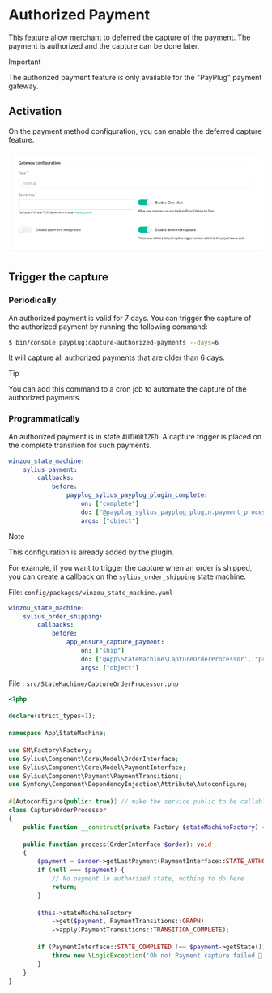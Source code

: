 # Authorized Payment

This feature allow merchant to deferred the capture of the payment. 
The payment is authorized and the capture can be done later.

> [!IMPORTANT]
> The authorized payment feature is only available for the "PayPlug" payment gateway.

## Activation

On the payment method configuration, you can enable the deferred capture feature.

![admin_deferred_capture_feature.png](images/admin_deferred_capture_feature.png)

## Trigger the capture

### Periodically

An authorized payment is valid for 7 days.
You can trigger the capture of the authorized payment by running the following command:

```bash
$ bin/console payplug:capture-authorized-payments --days=6
```

It will capture all authorized payments that are older than 6 days.

> [!TIP]
> You can add this command to a cron job to automate the capture of the authorized payments.

### Programmatically

An authorized payment is in state `AUTHORIZED`. 
A capture trigger is placed on the complete transition for such payments.

```yaml
winzou_state_machine:
    sylius_payment:
        callbacks:
            before:
                payplug_sylius_payplug_plugin_complete:
                    on: ["complete"]
                    do: ["@payplug_sylius_payplug_plugin.payment_processing.capture", "process"]
                    args: ["object"]
```
> [!NOTE]
> This configuration is already added by the plugin.

For example, if you want to trigger the capture when an order is shipped, you can create a callback on the `sylius_order_shipping` state machine.

File: `config/packages/winzou_state_machine.yaml`

```yaml 
winzou_state_machine:
    sylius_order_shipping:
        callbacks:
            before:
                app_ensure_capture_payment:
                    on: ["ship"]
                    do: ['@App\StateMachine\CaptureOrderProcessor', "process"]
                    args: ["object"]
```

File : `src/StateMachine/CaptureOrderProcessor.php`

```php
<?php

declare(strict_types=1);

namespace App\StateMachine;

use SM\Factory\Factory;
use Sylius\Component\Core\Model\OrderInterface;
use Sylius\Component\Core\Model\PaymentInterface;
use Sylius\Component\Payment\PaymentTransitions;
use Symfony\Component\DependencyInjection\Attribute\Autoconfigure;

#[Autoconfigure(public: true)] // make the service public to be callable by winzou_state_machine
class CaptureOrderProcessor
{
    public function __construct(private Factory $stateMachineFactory) {}
    
    public function process(OrderInterface $order): void
    {
        $payment = $order->getLastPayment(PaymentInterface::STATE_AUTHORIZED);
        if (null === $payment) {
            // No payment in authorized state, nothing to do here
            return;
        }

        $this->stateMachineFactory
            ->get($payment, PaymentTransitions::GRAPH)
            ->apply(PaymentTransitions::TRANSITION_COMPLETE);

        if (PaymentInterface::STATE_COMPLETED !== $payment->getState()) {
            throw new \LogicException('Oh no! Payment capture failed 💸');
        }
    }
}
```

